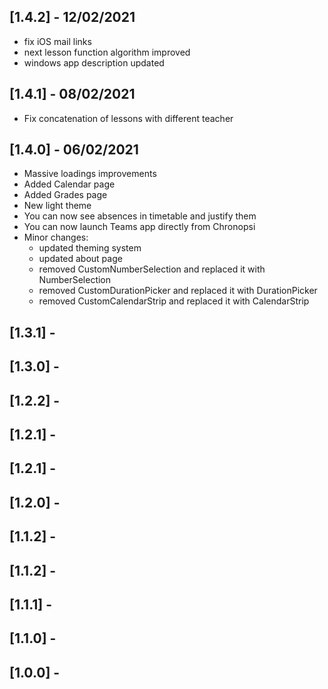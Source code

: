 ## [1.4.2] - 12/02/2021

* fix iOS mail links
* next lesson function algorithm improved
* windows app description updated

## [1.4.1] - 08/02/2021

* Fix concatenation of lessons with different teacher  

## [1.4.0] - 06/02/2021  
  
* Massive loadings improvements  
* Added Calendar page  
* Added Grades page  
* New light theme  
* You can now see absences in timetable and justify them  
* You can now launch Teams app directly from Chronopsi  
* Minor changes:  
   * updated theming system  
   * updated about page   
   * removed CustomNumberSelection and replaced it with NumberSelection  
   * removed CustomDurationPicker and replaced it with DurationPicker  
   * removed CustomCalendarStrip and replaced it with CalendarStrip  
 
## [1.3.1] - 
## [1.3.0] - 
## [1.2.2] - 
## [1.2.1] - 
## [1.2.1] - 
## [1.2.0] - 
## [1.1.2] - 
## [1.1.2] - 
## [1.1.1] - 
## [1.1.0] - 
## [1.0.0] -
